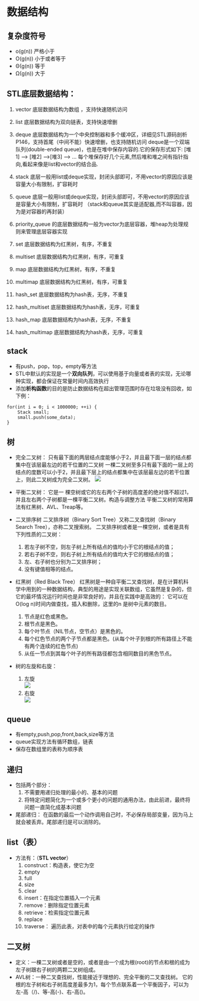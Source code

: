 # 数据结构

## 复杂度符号

* o(g(n)) 严格小于
* O(g(n)) 小于或者等于
* Θ(g(n)) 等于
* Ω(g(n)) 大于

## STL底层数据结构：
1. vector      底层数据结构为数组 ，支持快速随机访问

2. list            底层数据结构为双向链表，支持快速增删

3. deque       底层数据结构为一个中央控制器和多个缓冲区，详细见STL源码剖析P146，支持首尾（中间不能）快速增删，也支持随机访问
deque是一个双端队列(double-ended queue)，也是在堆中保存内容的.它的保存形式如下:
[堆1] --> [堆2] -->[堆3] --> ...
每个堆保存好几个元素,然后堆和堆之间有指针指向,看起来像是list和vector的结合品.

4. stack        底层一般用list或deque实现，封闭头部即可，不用vector的原因应该是容量大小有限制，扩容耗时

5. queue     底层一般用list或deque实现，封闭头部即可，不用vector的原因应该是容量大小有限制，扩容耗时
（stack和queue其实是适配器,而不叫容器，因为是对容器的再封装）

6. priority_queue     的底层数据结构一般为vector为底层容器，堆heap为处理规则来管理底层容器实现

7. set                   底层数据结构为红黑树，有序，不重复

8. multiset         底层数据结构为红黑树，有序，可重复 

9. map                底层数据结构为红黑树，有序，不重复

10. multimap    底层数据结构为红黑树，有序，可重复

11. hash_set     底层数据结构为hash表，无序，不重复

12. hash_multiset 底层数据结构为hash表，无序，可重复 

13. hash_map    底层数据结构为hash表，无序，不重复

14. hash_multimap 底层数据结构为hash表，无序，可重复 

## stack
* 有push，pop，top，empty等方法
* STL中默认的实现是一个**双向队列**，可以使用基于向量或者表的实现，无论哪种实现，都会保证在常量时间内高效执行
* 添加**析构函数**的目的是防止数据结构在超出管理范围时存在垃圾没有回收，如下例：
```
for(int i = 0; i < 1000000; ++i) {
    Stack small;
	small.push(some_data);
}
```

## 树
* 完全二叉树：
  只有最下面的两层结点度能够小于2，并且最下面一层的结点都集中在该层最左边的若干位置的二叉树
  一棵二叉树至多只有最下面的一层上的结点的度数可以小于2，并且最下层上的结点都集中在该层最左边的若干位置上，则此二叉树成为完全二叉树。
![](http://f.hiphotos.baidu.com/baike/c0%3Dbaike80%2C5%2C5%2C80%2C26/sign=7ee311d70923dd54357eaf3ab060d8bb/b151f8198618367a6f44126e2e738bd4b21ce5b0.jpg)

* 平衡二叉树：
  它是一 棵空树或它的左右两个子树的高度差的绝对值不超过1，并且左右两个子树都是一棵平衡二叉树。构造与调整方法 平衡二叉树的常用算法有红黑树、AVL、Treap等。

* 二叉排序树
  二叉排序树（Binary Sort Tree）又称二叉查找树（Binary Search Tree），亦称二叉搜索树。
  二叉排序树或者是一棵空树，或者是具有下列性质的二叉树：
  1. 若左子树不空，则左子树上所有结点的值均小于它的根结点的值；
  2. 若右子树不空，则右子树上所有结点的值均大于它的根结点的值；
  3. 左、右子树也分别为二叉排序树；
  4. 没有键值相等的结点。

* 红黑树（Red Black Tree）
  红黑树是一种自平衡二叉查找树，是在计算机科学中用到的一种数据结构，典型的用途是实现关联数组，它虽然是复杂的，但它的最坏情况运行时间也是非常良好的，并且在实践中是高效的： 它可以在O(log n)时间内做查找，插入和删除，这里的n 是树中元素的数目。
  1. 节点是红色或黑色。
  2. 根节点是黑色。
  3. 每个叶节点（NIL节点，空节点）是黑色的。
  4. 每个红色节点的两个子节点都是黑色。(从每个叶子到根的所有路径上不能有两个连续的红色节点)
  5. 从任一节点到其每个叶子的所有路径都包含相同数目的黑色节点。

* 树的左旋和右旋：
  1. 左旋  
  ![](http://hi.csdn.net/attachment/201012/29/8394323_1293614183gD0H.jpg)
  2. 右旋  
  ![](http://hi.csdn.net/attachment/201012/29/8394323_1293614183DSC3.jpg)  

## queue
* 有empty,push,pop,front,back,size等方法
* queue实现方法有循环数组，链表
* 保存在数组里的表称为顺序表

## 递归
* 包括两个部分：
  1. 不需要用递归处理的最小的、基本的问题
  2. 将特定问题简化为一个或多个更小的问题的通用办法，由此前进，最终将问题一直简化成基本问题
* 尾部递归：
  在函数的最后一个动作调用自己时，不必保存局部变量，因为马上就会被丢弃。尾部递归是可以消除的。

## list（表）
* 方法有：（**STL vector**）
  1. construct：构造表，使它为空
  2. empty
  3. full
  4. size
  5. clear
  6. insert：在指定位置插入一个元素
  7. remove：删除指定位置元素
  8. retrieve：检索指定位置元素
  9. replace
  10. traverse：	遍历此表，对表中的每个元素执行给定的操作

## 二叉树
* 定义：一棵二叉树或者是空的，或者是由一个成为根(root)的节点和根的成为左子树跟右子树的两颗二叉树组成。
* AVL树：一种二叉查找树，性能接近于理想的、完全平衡的二叉查找树。
  它的根的左子树和右子树高度差最多为1，每个节点联系着一个平衡因子，可以为左-高（/)、等-高(-)、右-高(\)。

